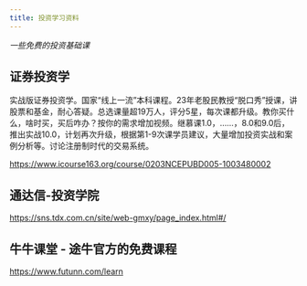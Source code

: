 ```yaml
---
title: 投资学习资料
---
```


*一些免费的投资基础课*

## 证券投资学
实战版证券投资学。国家“线上一流”本科课程。23年老股民教授“脱口秀”授课，讲股票和基金，耐心答疑。总选课量超19万人，评分5星，每次课都升级。教你买什么，啥时买，买后咋办？按你的需求增加视频。继慕课1.0，……，8.0和9.0后，推出实战10.0，计划再次升级，根据第1-9次课学员建议，大量增加投资实战和案例分析等。讨论注册制时代的交易系统。

https://www.icourse163.org/course/0203NCEPUBD005-1003480002

## 通达信-投资学院  
https://sns.tdx.com.cn/site/web-gmxy/page_index.html#/

## 牛牛课堂 - 途牛官方的免费课程  
https://www.futunn.com/learn